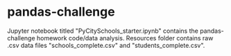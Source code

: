 # pandas-challenge

Jupyter notebook titled "PyCitySchools_starter.ipynb" contains the pandas-challenge homework code/data analysis. Resources folder contains raw .csv data files "schools_complete.csv" and "students_complete.csv". 
